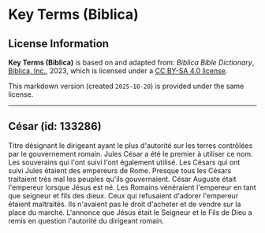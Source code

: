 # Key Terms (Biblica)

## License Information

**Key Terms (Biblica)** is based on and adapted from: _Biblica Bible Dictionary_, [Biblica, Inc.](https://www.biblica.com/), 2023, which is licensed under a [CC BY-SA 4.0 license](https://creativecommons.org/licenses/by-sa/4.0/legalcode.en).

This markdown version (created `2025-10-20`) is provided under the same license.



--------------------------------

## César (id: 133286)

Titre désignant le dirigeant ayant le plus d'autorité sur les terres contrôlées par le gouvernement romain. Jules César a été le premier à utiliser ce nom. Les souverains qui l'ont suivi l'ont également utilisé. Les Césars qui ont suivi Jules étaient des empereurs de Rome. Presque tous les Césars traitaient très mal les peuples qu'ils gouvernaient. César Auguste était l'empereur lorsque Jésus est né. Les Romains vénéraient l'empereur en tant que seigneur et fils des dieux. Ceux qui refusaient d'adorer l'empereur étaient maltraités. Ils n'avaient pas le droit d'acheter et de vendre sur la place du marché. L'annonce que Jésus était le Seigneur et le Fils de Dieu a remis en question l'autorité du dirigeant romain.


